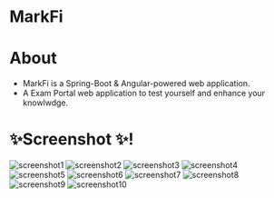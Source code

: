 # MarkFi

# About
- MarkFi is a Spring-Boot & Angular-powered web application.
- A Exam Portal web application to test yourself and enhance your knowlwdge.

# ✨Screenshot ✨!

![screenshot1](https://user-images.githubusercontent.com/98227153/179341291-94e8f4bd-3585-4b54-9b77-fe0b1abad7d4.png)
![screenshot2](https://user-images.githubusercontent.com/98227153/179341294-f5ce847b-01b2-40c4-8af3-dc8c4fa9029f.png)
![screenshot3](https://user-images.githubusercontent.com/98227153/179341296-d066f177-59a1-4491-a22f-cf5adfebb111.png)
![screenshot4](https://user-images.githubusercontent.com/98227153/179341301-a7b44f82-0912-4112-9e6b-51535064c807.png)
![screenshot5](https://user-images.githubusercontent.com/98227153/179341304-bcd5c6a7-0858-4a55-87b9-434dfea92c32.png)
![screenshot6](https://user-images.githubusercontent.com/98227153/179341544-2e95b443-4fdb-4eb3-875d-2cf404109fec.png)
![screenshot7](https://user-images.githubusercontent.com/98227153/179341315-5151d3c7-f1ed-42cb-b51c-eaf8d1303038.png)
![screenshot8](https://user-images.githubusercontent.com/98227153/179341504-81513980-8613-4b33-822d-2aef239e44ce.png)
![screenshot9](https://user-images.githubusercontent.com/98227153/179341423-1d92a238-aa2d-44a3-a5e4-812751458661.png)
![screenshot10](https://user-images.githubusercontent.com/98227153/179341429-0b1bb033-7839-4941-85de-32e0d66dd331.png)
